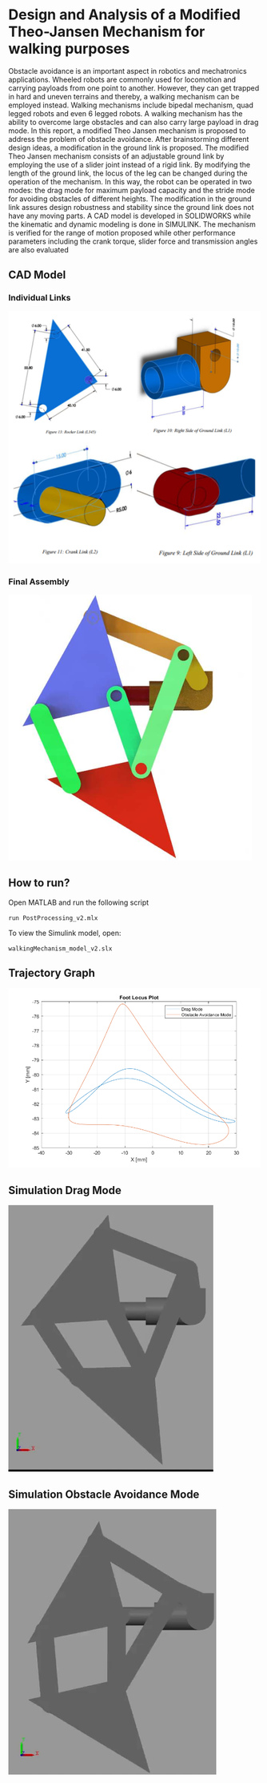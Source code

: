 # Design and Analysis of a Modified Theo-Jansen Mechanism for walking purposes

<p>Obstacle avoidance is an important aspect in robotics and mechatronics applications. Wheeled robots
are commonly used for locomotion and carrying payloads from one point to another. However, they
can get trapped in hard and uneven terrains and thereby, a walking mechanism can be employed instead.
Walking mechanisms include bipedal mechanism, quad legged robots and even 6 legged robots. A
walking mechanism has the ability to overcome large obstacles and can also carry large payload in drag
mode. In this report, a modified Theo Jansen mechanism is proposed to address the problem of obstacle
avoidance. After brainstorming different design ideas, a modification in the ground link is proposed.
The modified Theo Jansen mechanism consists of an adjustable ground link by employing the use of a
slider joint instead of a rigid link. By modifying the length of the ground link, the locus of the leg can
be changed during the operation of the mechanism. In this way, the robot can be operated in two modes:
the drag mode for maximum payload capacity and the stride mode for avoiding obstacles of different
heights. The modification in the ground link assures design robustness and stability since the ground
link does not have any moving parts. A CAD model is developed in SOLIDWORKS while the
kinematic and dynamic modeling is done in SIMULINK. The mechanism is verified for the range of
motion proposed while other performance parameters including the crank torque, slider force and
transmission angles are also evaluated</p>

## CAD Model

### Individual Links
<img src="design.png" width="720px"></img>

### Final Assembly
<img src="final-assembly.PNG"></img>


## How to run? 
<p>Open MATLAB and run the following script</p>

```
run PostProcessing_v2.mlx
```
<p>To view the Simulink model, open:</p>

```
walkingMechanism_model_v2.slx
```

## Trajectory Graph

<img src="results.png"></img>


## Simulation Drag Mode
<img src="drag.gif"></img>

## Simulation Obstacle Avoidance Mode
<img src="obstacle-avoidance.gif"></img>